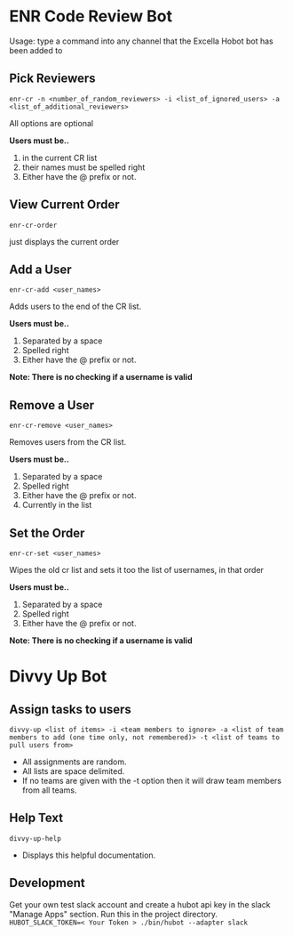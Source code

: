 # ENR Code Review Bot

Usage: type a command into any channel that the Excella Hobot bot has been added to

## Pick Reviewers ##

`enr-cr -n <number_of_random_reviewers> -i <list_of_ignored_users> -a <list_of_additional_reviewers>`

All options are optional

**Users must be..**
1. in the current CR list
2. their names must be spelled right
3. Either have the @ prefix or not.

## View Current Order ##

`enr-cr-order`

just displays the current order

## Add a User ##

`enr-cr-add <user_names>`

Adds users to the end of the CR list.

**Users must be..**
1. Separated by a space
2. Spelled right
3. Either have the @ prefix or not.

**Note: There is no checking if a username is valid**

## Remove a User ##

`enr-cr-remove <user_names>`

Removes users from the CR list.

**Users must be..**
1. Separated by a space
2. Spelled right
3. Either have the @ prefix or not.
4. Currently in the list

## Set the Order ##

`enr-cr-set <user_names>`

Wipes the old cr list and sets it too the list of usernames, in that order

**Users must be..**
1. Separated by a space
2. Spelled right
3. Either have the @ prefix or not.

**Note: There is no checking if a username is valid**

# Divvy Up Bot

## Assign tasks to users

`divvy-up <list of items> -i <team members to ignore> -a <list of team members to add (one time only, not remembered)> -t <list of teams to pull users from>`

* All assignments are random.
* All lists are space delimited.
* If no teams are given with the -t option then it will draw team members from all teams.

## Help Text
`divvy-up-help`

* Displays this helpful documentation.

## Development
Get your own test slack account and create a hubot api key in the slack "Manage Apps" section.
Run this in the project directory.
`HUBOT_SLACK_TOKEN=< Your Token > ./bin/hubot --adapter slack`
